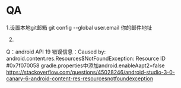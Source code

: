 # QA
1.设置本地git邮箱 git config --global user.email 你的邮件地址

2. 
Q：android API 19 错误信息：Caused by: android.content.res.Resources$NotFoundException: Resource ID #0x7f070058
gradle.properties中添加android.enableAapt2=false
https://stackoverflow.com/questions/45028246/android-studio-3-0-canary-6-android-content-res-resourcesnotfoundexception


